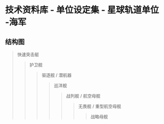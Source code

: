 # 技术资料库 - 单位设定集 - 星球轨道单位 -海军

## 结构图

> 快速突击艇
> >护卫舰
> >> 驱逐舰 / 潜航器
> >> > 巡洋舰
> >> > > 战列舰 / 航空母舰
> >> > > > 无畏舰 / 重型航空母舰
> >> > > >
> >> > > > > 战略母舰